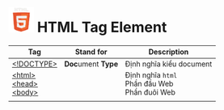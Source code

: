 # <img title="" src="https://raw.githubusercontent.com/Zenfection/Image/master/2021/06/06-00-18-00-html5.gif" alt="html5.gif" width="50"> HTML Tag Element

| Tag                                                                                                                                                                           | Stand for                       | Description                                        |
| ----------------------------------------------------------------------------------------------------------------------------------------------------------------------------- | ------------------------------- | -------------------------------------------------- |
| [<!DOCTYPE>](https://www.w3schools.com/tags/tag_doctype.asp)                                                                                                                  | **Doc**ument **Type**           | Định nghĩa kiểu document                           |
| [\<html\>](https://www.w3schools.com/tags/tag_html.asp)<br>[\<head\>](https://www.w3schools.com/tags/tag_head.asp)<br>[\<body\>](https://www.w3schools.com/tags/tag_body.asp) |                                 | Định nghĩa `html`<br>Phần đầu Web<br>Phần đuôi Web |
| [<title>](https://www.w3schools.com/tags/tag_title.asp)                                                                                                                       |                                 | Tiêu đề                                            |
| [\<h1\> to \<h6\>](https://www.w3schools.com/tags/tag_hn.asp)                                                                                                                 | **H**eadings                    | Headings từ `1` tới `6`                            |
| [\<p\>](https://www.w3schools.com/tags/tag_p.asp)                                                                                                                             | **P**aragraph                   | Đoạn văn                                           |
| [\<br\>](https://www.w3schools.com/tags/tag_br.asp)<br>[\<wbr\>](https://www.w3schools.com/tags/tag_wbr.asp)                                                                  | **B**reak<br>**W**ord **Br**eak | Ngắt dòng<br>Ngắt dòng (*khi cần thiết*)           |
| [\<hr\>](https://www.w3schools.com/tags/tag_hr.asp)                                                                                                                           | **H**ori**z**ontal              | Gạch ngang đoạn văn                                |
| [\<!--...--\>](https://www.w3schools.com/tags/tag_comment.asp)                                                                                                                |                                 | Chú thích                                          |

---

## Định dạng

| Tag                                                                                                                                                                                                                                                                                                                                                                                                                                                      | Stand for                                                                                                                | Description                                                                                                                                                                                                              | Attribute                                                 |
| -------------------------------------------------------------------------------------------------------------------------------------------------------------------------------------------------------------------------------------------------------------------------------------------------------------------------------------------------------------------------------------------------------------------------------------------------------- | ------------------------------------------------------------------------------------------------------------------------ | ------------------------------------------------------------------------------------------------------------------------------------------------------------------------------------------------------------------------ | --------------------------------------------------------- |
| [\<abbr\>](https://www.w3schools.com/tags/tag_abbr.asp)                                                                                                                                                                                                                                                                                                                                                                                                  | Abbreviation                                                                                                             | Từ viết tắt                                                                                                                                                                                                              | title                                                     |
| [\<address\>](https://www.w3schools.com/tags/tag_address.asp)                                                                                                                                                                                                                                                                                                                                                                                            |                                                                                                                          | Thông tin địa chỉ của tác giả                                                                                                                                                                                            | href                                                      |
| [\<b\>](https://www.w3schools.com/tags/tag_b.asp)<br>[\<strong\>](https://www.w3schools.com/tags/tag_strong.asp)<br>[\<del\>](https://www.w3schools.com/tags/tag_del.asp)<br>[\<s\>](https://www.w3schools.com/tags/tag_s.asp)<br>[\<em\>](https://www.w3schools.com/tags/tag_em.asp)<br>[\<i\>](https://www.w3schools.com/tags/tag_i.asp)<br>[\<ins\>](https://www.w3schools.com/tags/tag_ins.asp)<br>[\<u\>](https://www.w3schools.com/tags/tag_u.asp) | **B**old<br>**S**trong<br>**Del**eted<br>**S**trikethrough<br>**Em**phasize<br>**I**talic<br>**Ins**ert<br>**u**nderline | **In đậm**<br>**In đậm** (*quan trọng*)<br>~~Gạch ngang~~ (*đã xoá*)<br>~~Gạch ngang~~ (*không còn đúng*)<br>*In nghiêng* (nhấn mạnh)<br>*In nghiêng* (câu nói)<br><u>Gạch chân</u> (*chèn văn bản*)<br><u>Gạch chân</u> |                                                           |
| [\<small\>](https://www.w3schools.com/tags/tag_small.asp)<br>[\<sub\>](https://www.w3schools.com/tags/tag_sub.asp)<br>[\<sup\>](https://www.w3schools.com/tags/tag_sup.asp)                                                                                                                                                                                                                                                                              | **Sub**script<br>**Sup**erscript                                                                                         | Chữ nhỏ<br>Viết dưới (`H₂O`)<br>Viết trên (`x²`)                                                                                                                                                                         |                                                           |
| [\<bdo\>](https://www.w3schools.com/tags/tag_bdo.asp)                                                                                                                                                                                                                                                                                                                                                                                                    | **B**i-**D**irectional **O**verride                                                                                      | Đổi hướng văn bản                                                                                                                                                                                                        | dir                                                       |
| [\<blockquote\>](https://www.w3schools.com/tags/tag_blockquote.asp)<br>[\<q\>](https://www.w3schools.com/tags/tag_q.asp)                                                                                                                                                                                                                                                                                                                                 | **Q**uotation                                                                                                            | Trích dẫn<br>Trích dẫn **ngắn**                                                                                                                                                                                          | cite                                                      |
| [\<cite\>](https://www.w3schools.com/tags/tag_cite.asp)                                                                                                                                                                                                                                                                                                                                                                                                  | **Cit**ation **E**lement                                                                                                 | Tiêu đề của tác phẩm                                                                                                                                                                                                     |                                                           |
| [\<code\>](https://www.w3schools.com/tags/tag_code.asp)                                                                                                                                                                                                                                                                                                                                                                                                  |                                                                                                                          | Mã code lập trình                                                                                                                                                                                                        |                                                           |
| [\<dfn\>](https://www.w3schools.com/tags/tag_dfn.asp)                                                                                                                                                                                                                                                                                                                                                                                                    | **D**e**f**i**n**ition                                                                                                   | Xác định thuật ngữ                                                                                                                                                                                                       | title<br>\<abbr\><br>\<\a>                                |
| [\<kbd\>](https://www.w3schools.com/tags/tag_kbd.asp)                                                                                                                                                                                                                                                                                                                                                                                                    | **K**ey**b**oar**d**                                                                                                     | Ký tự bàn phím                                                                                                                                                                                                           |                                                           |
| [\<mark\>](https://www.w3schools.com/tags/tag_mark.asp)                                                                                                                                                                                                                                                                                                                                                                                                  |                                                                                                                          | Văn bản đã <mark>đánh dấu</mark> (*màu vàng*)                                                                                                                                                                            |                                                           |
| [\<meter\>](https://www.w3schools.com/tags/tag_meter.asp)                                                                                                                                                                                                                                                                                                                                                                                                |                                                                                                                          | Thước đo tiến trình                                                                                                                                                                                                      | \<form\><br>high<br>low<br>max<br>min<br>optimum<br>value |
| [\<progress\>](https://www.w3schools.com/tags/tag_progress.asp)                                                                                                                                                                                                                                                                                                                                                                                          |                                                                                                                          | Tiến trình của một nhiệm vụ                                                                                                                                                                                              | max<br>value                                              |
| [\<pre\>](https://www.w3schools.com/tags/tag_pre.asp)                                                                                                                                                                                                                                                                                                                                                                                                    | **Pre**formatted                                                                                                         | Văn bản đã định dạng                                                                                                                                                                                                     |                                                           |
| [\<ruby\>](https://www.w3schools.com/tags/tag_ruby.asp)<br>[\<rt\>](https://www.w3schools.com/tags/tag_rt.asp)<br>[\<rp\>](https://www.w3schools.com/tags/tag_rp.asp)                                                                                                                                                                                                                                                                                    |                                                                                                                          | Chứa ký tự cần chú thích<br>Cung cấp chú thích<br>Hiển thị trình duyệt không hỗ trợ                                                                                                                                      |                                                           |
| [\<smap\>](https://www.w3schools.com/tags/tag_samp.asp)                                                                                                                                                                                                                                                                                                                                                                                                  | **Samp**le output                                                                                                        | Văn bản đầu ra của máy tính                                                                                                                                                                                              |                                                           |
| [\<template\>](https://www.w3schools.com/tags/tag_template.asp)                                                                                                                                                                                                                                                                                                                                                                                          |                                                                                                                          |                                                                                                                                                                                                                          |                                                           |
| [\<time\>](https://www.w3schools.com/tags/tag_time.asp)                                                                                                                                                                                                                                                                                                                                                                                                  |                                                                                                                          | Thời gian cụ thể                                                                                                                                                                                                         | datetime                                                  |
| [\<var\>](https://www.w3schools.com/tags/tag_var.asp)                                                                                                                                                                                                                                                                                                                                                                                                    | **Var**iable                                                                                                             | Biến (`x`, `y`, `a`, `b`...)                                                                                                                                                                                             |                                                           |

---

## Forms and input : `<form>`

| Tag                                                             | Description       | Attribute                                                                                                                                                                                                                                                                                                                                                                                                                                                                                                                                                                                                                                                                                                                                                                                                                                                                                                                                                                                                                                                                                                                                                                                                                                                                                                                                                                                                                                                                                                                                                                                                                                                                                                                                                                                                                                                                                                                                                                                                                                                                                                                                                                                                                                                                                                                                                                                                       |
| --------------------------------------------------------------- | ----------------- | --------------------------------------------------------------------------------------------------------------------------------------------------------------------------------------------------------------------------------------------------------------------------------------------------------------------------------------------------------------------------------------------------------------------------------------------------------------------------------------------------------------------------------------------------------------------------------------------------------------------------------------------------------------------------------------------------------------------------------------------------------------------------------------------------------------------------------------------------------------------------------------------------------------------------------------------------------------------------------------------------------------------------------------------------------------------------------------------------------------------------------------------------------------------------------------------------------------------------------------------------------------------------------------------------------------------------------------------------------------------------------------------------------------------------------------------------------------------------------------------------------------------------------------------------------------------------------------------------------------------------------------------------------------------------------------------------------------------------------------------------------------------------------------------------------------------------------------------------------------------------------------------------------------------------------------------------------------------------------------------------------------------------------------------------------------------------------------------------------------------------------------------------------------------------------------------------------------------------------------------------------------------------------------------------------------------------------------------------------------------------------------------------------------- |
| [\<input\>](https://www.w3schools.com/tags/tag_input.asp)       | Kiểm soát đầu vào | [accept](https://www.w3schools.com/tags/att_input_accept.asp) : chỉ định kiểu file nhập (*cho `type` : `file`*)<br>[alt](https://www.w3schools.com/tags/att_input_alt.asp) : văn bản thay thế cho ảnh<br>[autocomplete](https://www.w3schools.com/tags/att_input_autocomplete.asp) : hiển thị tuỳ chọn tự động (*on*)<br>[autofocus](https://www.w3schools.com/tags/att_input_autofocus.asp) : tự động để con trỏ chuột vào thanh nhập<br>[checked](https://www.w3schools.com/tags/att_input_checked.asp) : chọn trước khi trả trang<br>[disbaled](https://www.w3schools.com/tags/att_input_disabled.asp) : vô hiệu hoá ô nhập<br>[form](https://www.w3schools.com/tags/att_input_form.asp) : nhập vào mẫu chỉ định<br>[frommaction](https://www.w3schools.com/tags/att_input_formaction.asp) : được gửi đến **URL** chỉ định (*cho `type` : `submit` và `image`*)<br>[formenctype](https://www.w3schools.com/tags/att_input_formenctype.asp) : <br>[formmethod](https://www.w3schools.com/tags/att_input_formmethod.asp) : <br>[formnovalidate](https://www.w3schools.com/tags/att_input_formnovalidate.asp) : <br>[formtarget](https://www.w3schools.com/tags/att_input_formtarget.asp) : <br>[height](https://www.w3schools.com/tags/att_input_height.asp) & [width](https://www.w3schools.com/tags/att_input_width.asp) : <br>[list](https://www.w3schools.com/tags/att_input_list.asp)<br>[max](https://www.w3schools.com/tags/att_input_max.asp) & [min](https://www.w3schools.com/tags/att_input_min.asp) : <br>[maxlength](https://www.w3schools.com/tags/att_input_maxlength.asp) & [minlength](https://www.w3schools.com/tags/att_input_minlength.asp)<br>[multiple](https://www.w3schools.com/tags/att_input_multiple.asp)<br>[name](https://www.w3schools.com/tags/att_input_name.asp)<br>[pattern](https://www.w3schools.com/tags/att_input_pattern.asp)<br>[placeholder](https://www.w3schools.com/tags/att_input_placeholder.asp)<br>[readonly](https://www.w3schools.com/tags/att_input_readonly.asp)<br>[required](https://www.w3schools.com/tags/att_input_required.asp)<br>[size](https://www.w3schools.com/tags/att_input_size.asp)<br>[src](https://www.w3schools.com/tags/att_input_src.asp)<br>[step](https://www.w3schools.com/tags/att_input_step.asp)<br>[type](https://www.w3schools.com/tags/att_input_type.asp)<br>[value](https://www.w3schools.com/tags/att_input_value.asp)<br> |
| [\<textarea\>](https://www.w3schools.com/tags/tag_textarea.asp) |                   | autofocus<br>cols<br>dirname<br>disabled<br>form<br>maxlength<br>name<br>placeholder<br>readonly<br>required<br>rows<br>wrap                                                                                                                                                                                                                                                                                                                                                                                                                                                                                                                                                                                                                                                                                                                                                                                                                                                                                                                                                                                                                                                                                                                                                                                                                                                                                                                                                                                                                                                                                                                                                                                                                                                                                                                                                                                                                                                                                                                                                                                                                                                                                                                                                                                                                                                                                    |
| [\<button\>](https://www.w3schools.com/tags/tag_button.asp)     |                   | autofocus<br>disabled<br>form<br>formaction<br>formenctype<br>formnovalidate<br>formtarget<br>name<br>type<br>value                                                                                                                                                                                                                                                                                                                                                                                                                                                                                                                                                                                                                                                                                                                                                                                                                                                                                                                                                                                                                                                                                                                                                                                                                                                                                                                                                                                                                                                                                                                                                                                                                                                                                                                                                                                                                                                                                                                                                                                                                                                                                                                                                                                                                                                                                             |
| [\<select\>](https://www.w3schools.com/tags/tag_select.asp)     |                   | autofocus<br>disabled<br>form<br>multiple<br>name<br>required<br>size                                                                                                                                                                                                                                                                                                                                                                                                                                                                                                                                                                                                                                                                                                                                                                                                                                                                                                                                                                                                                                                                                                                                                                                                                                                                                                                                                                                                                                                                                                                                                                                                                                                                                                                                                                                                                                                                                                                                                                                                                                                                                                                                                                                                                                                                                                                                           |
| [\<optgroup\>](https://www.w3schools.com/tags/tag_optgroup.asp) |                   | disabled<br>label                                                                                                                                                                                                                                                                                                                                                                                                                                                                                                                                                                                                                                                                                                                                                                                                                                                                                                                                                                                                                                                                                                                                                                                                                                                                                                                                                                                                                                                                                                                                                                                                                                                                                                                                                                                                                                                                                                                                                                                                                                                                                                                                                                                                                                                                                                                                                                                               |
| [\<option\>](https://www.w3schools.com/tags/tag_option.asp)     |                   | disabled<br>label<br>selected<br>value                                                                                                                                                                                                                                                                                                                                                                                                                                                                                                                                                                                                                                                                                                                                                                                                                                                                                                                                                                                                                                                                                                                                                                                                                                                                                                                                                                                                                                                                                                                                                                                                                                                                                                                                                                                                                                                                                                                                                                                                                                                                                                                                                                                                                                                                                                                                                                          |
| [\<fieldset\>](https://www.w3schools.com/tags/tag_fieldset.asp) |                   | for<br>form                                                                                                                                                                                                                                                                                                                                                                                                                                                                                                                                                                                                                                                                                                                                                                                                                                                                                                                                                                                                                                                                                                                                                                                                                                                                                                                                                                                                                                                                                                                                                                                                                                                                                                                                                                                                                                                                                                                                                                                                                                                                                                                                                                                                                                                                                                                                                                                                     |
| [\<legend\>](https://www.w3schools.com/tags/tag_legend.asp)     |                   | disabled<br>form<br>name                                                                                                                                                                                                                                                                                                                                                                                                                                                                                                                                                                                                                                                                                                                                                                                                                                                                                                                                                                                                                                                                                                                                                                                                                                                                                                                                                                                                                                                                                                                                                                                                                                                                                                                                                                                                                                                                                                                                                                                                                                                                                                                                                                                                                                                                                                                                                                                        |
| [\<datalist\>](https://www.w3schools.com/tags/tag_datalist.asp) |                   |                                                                                                                                                                                                                                                                                                                                                                                                                                                                                                                                                                                                                                                                                                                                                                                                                                                                                                                                                                                                                                                                                                                                                                                                                                                                                                                                                                                                                                                                                                                                                                                                                                                                                                                                                                                                                                                                                                                                                                                                                                                                                                                                                                                                                                                                                                                                                                                                                 |
| [\<output\>](https://www.w3schools.com/tags/tag_output.asp)     |                   | for<br>form<br>name                                                                                                                                                                                                                                                                                                                                                                                                                                                                                                                                                                                                                                                                                                                                                                                                                                                                                                                                                                                                                                                                                                                                                                                                                                                                                                                                                                                                                                                                                                                                                                                                                                                                                                                                                                                                                                                                                                                                                                                                                                                                                                                                                                                                                                                                                                                                                                                             |

---

## Frames

| Thẻ                                                         | Mô tả |
| ----------------------------------------------------------- | ----- |
| [\<iframe\>](https://www.w3schools.com/tags/tag_iframe.asp) |       |

---

## images

| Thẻ                                                                 | Mô tả |
| ------------------------------------------------------------------- | ----- |
| [\<img\>](https://www.w3schools.com/tags/tag_img.asp)               |       |
| [\<map\>](https://www.w3schools.com/tags/tag_map.asp)               |       |
| [\<area\>](https://www.w3schools.com/tags/tag_area.asp)             |       |
| [\<canvas\>](https://www.w3schools.com/tags/tag_canvas.asp)         |       |
| [\<figcaption\>](https://www.w3schools.com/tags/tag_figcaption.asp) |       |
| [\<figure\>](https://www.w3schools.com/tags/tag_figure.asp)         |       |
| [\<picture\>](https://www.w3schools.com/tags/tag_picture.asp)       |       |
| [\<svg\>](https://www.w3schools.com/tags/tag_svg.asp)               |       |

---

## Audio / Video

| Thẻ                                                         | Mô tả |
| ----------------------------------------------------------- | ----- |
| [\<audio\>](https://www.w3schools.com/tags/tag_audio.asp)   |       |
| [\<source\>](https://www.w3schools.com/tags/tag_source.asp) |       |
| [\<track\>](https://www.w3schools.com/tags/tag_track.asp)   |       |
| [\<video\>](https://www.w3schools.com/tags/tag_video.asp)   |       |

---

## Links

| Thẻ                                                     | Mô tả |
| ------------------------------------------------------- | ----- |
| [\<a\>](https://www.w3schools.com/tags/tag_a.asp)       |       |
| [\<link\>](https://www.w3schools.com/tags/tag_link.asp) |       |
| [\<nav\>](https://www.w3schools.com/tags/tag_nav.asp)   |       |

---

## Lists

| Thẻ                                                 | Mô tả |
| --------------------------------------------------- | ----- |
| [\<ul\>](https://www.w3schools.com/tags/tag_ul.asp) |       |
| [\<ol\>](https://www.w3schools.com/tags/tag_ol.asp) |       |
| [\<li\>](https://www.w3schools.com/tags/tag_li.asp) |       |
| [\<dl\>](https://www.w3schools.com/tags/tag_dl.asp) |       |
| [\<dt\>](https://www.w3schools.com/tags/tag_dt.asp) |       |
| [\<dd\>](https://www.w3schools.com/tags/tag_dd.asp) |       |

---

## Tables

| Thẻ                                                                                                        | Mô tả |
| ---------------------------------------------------------------------------------------------------------- | ----- |
| [\<table\>](https://www.w3schools.com/tags/tag_table.asp)                                                  |       |
| [\<caption\>](https://www.w3schools.com/tags/tag_caption.asp)                                              |       |
| [\<th\>](https://www.w3schools.com/tags/tag_th.asp)                                                        |       |
| [\<tr\>](https://www.w3schools.com/tags/tag_tr.asp)<br>[\<td\>](https://www.w3schools.com/tags/tag_td.asp) |       |
| [\<thead\>](https://www.w3schools.com/tags/tag_thead.asp)                                                  |       |
| [\<tbody\>](https://www.w3schools.com/tags/tag_tbody.asp)                                                  |       |
| [\<tfoot\>](https://www.w3schools.com/tags/tag_tfoot.asp)                                                  |       |
| [\<col\>](https://www.w3schools.com/tags/tag_col.asp)                                                      |       |
| [\<colgroup\>](https://www.w3schools.com/tags/tag_colgroup.asp)                                            |       |

---

## Styles and Semantics

| Thẻ                                                           | Mô tả |
| ------------------------------------------------------------- | ----- |
| [\<style\>](https://www.w3schools.com/tags/tag_style.asp)     |       |
| [\<div\>](https://www.w3schools.com/tags/tag_div.asp)         |       |
| [\<span\>](https://www.w3schools.com/tags/tag_span.asp)       |       |
| [\<header\>](https://www.w3schools.com/tags/tag_header.asp)   |       |
| [\<footer\>](https://www.w3schools.com/tags/tag_footer.asp)   |       |
| [\<main\>](https://www.w3schools.com/tags/tag_main.asp)       |       |
| [\<section\>](https://www.w3schools.com/tags/tag_section.asp) |       |
| [\<article\>](https://www.w3schools.com/tags/tag_article.asp) |       |
| [\<aside\>](https://www.w3schools.com/tags/tag_aside.asp)     |       |
| [\<details\>](https://www.w3schools.com/tags/tag_details.asp) |       |
| [\<summary\>](https://www.w3schools.com/tags/tag_summary.asp) |       |

---

## Meta Info

| Thẻ                                                     | Mô tả |
| ------------------------------------------------------- | ----- |
| [\<head\>](https://www.w3schools.com/tags/tag_head.asp) |       |
| [\<meta\>](https://www.w3schools.com/tags/tag_meta.asp) |       |
| [\<base\>](https://www.w3schools.com/tags/tag_base.asp) |       |

---

## Programing

| Thẻ                                                             | Mô tả |
| --------------------------------------------------------------- | ----- |
| [\<script\>](https://www.w3schools.com/tags/tag_script.asp)     |       |
| [\<noscript\>](https://www.w3schools.com/tags/tag_noscript.asp) |       |
| [\<embed\>](https://www.w3schools.com/tags/tag_embed.asp)       |       |
| [\<object\>](https://www.w3schools.com/tags/tag_object.asp)     |       |
| [\<param\>](https://www.w3schools.com/tags/tag_param.asp)       |       |

---

## Limited use

input + dirname : 

| Thẻ                                                                                                                                                                                             | Mô tả | Lý do không sử dụng                                                                                                                                                                                                            |
| ----------------------------------------------------------------------------------------------------------------------------------------------------------------------------------------------- | ----- | ------------------------------------------------------------------------------------------------------------------------------------------------------------------------------------------------------------------------------ |
| [\<acronym\>](https://www.w3schools.com/tags/tag_acronym.asp)                                                                                                                                   |       |                                                                                                                                                                                                                                |
| [\<big\>](https://www.w3schools.com/tags/tag_big.asp)                                                                                                                                           |       |                                                                                                                                                                                                                                |
| [\<center\>](https://www.w3schools.com/tags/tag_center.asp)                                                                                                                                     |       |                                                                                                                                                                                                                                |
| [\<font\>](https://www.w3schools.com/tags/tag_font.asp)                                                                                                                                         |       |                                                                                                                                                                                                                                |
| [\<strike\>](https://www.w3schools.com/tags/tag_strike.asp)                                                                                                                                     |       |                                                                                                                                                                                                                                |
| [\<tt\>](https://www.w3schools.com/tags/tag_tt.asp)                                                                                                                                             |       |                                                                                                                                                                                                                                |
| [\<frame\>](https://www.w3schools.com/tags/tag_frame.asp)<br>[\<frameset\>](https://www.w3schools.com/tags/tag_frameset.asp)<br>[\<noframes\>](https://www.w3schools.com/tags/tag_noframes.asp) |       |                                                                                                                                                                                                                                |
| [\<dir\>](https://www.w3schools.com/tags/tag_dir.asp)                                                                                                                                           |       |                                                                                                                                                                                                                                |
| [\<basefont\>](https://www.w3schools.com/tags/tag_basefont.asp)                                                                                                                                 |       |                                                                                                                                                                                                                                |
| [\<applet\>](https://www.w3schools.com/tags/tag_applet.asp)                                                                                                                                     |       |                                                                                                                                                                                                                                |
| [\<bdi\>](https://www.w3schools.com/tags/tag_bdi.asp)                                                                                                                                           |       | <img src="https://raw.githubusercontent.com/Zenfection/Image/master/2021/06/05-23-40-47-iOS-7-Safari-app-icon-large-e1442348114864.png" title="" alt="iOS-7-Safari-app-icon-large-e1442348114864.png" width="35"> không hỗ trợ |
| [\<data\>](https://www.w3schools.com/tags/tag_data.asp)                                                                                                                                         |       | <img src="https://raw.githubusercontent.com/Zenfection/Image/master/2021/06/05-23-40-47-iOS-7-Safari-app-icon-large-e1442348114864.png" title="" alt="iOS-7-Safari-app-icon-large-e1442348114864.png" width="35"> không hỗ trợ |
| [\<dialog\>](https://www.w3schools.com/tags/tag_dialog.asp)                                                                                                                                     |       | <img src="https://raw.githubusercontent.com/Zenfection/Image/master/2021/06/05-23-40-47-iOS-7-Safari-app-icon-large-e1442348114864.png" title="" alt="iOS-7-Safari-app-icon-large-e1442348114864.png" width="35"> không hỗ trợ |
| [\<label\>](https://www.w3schools.com/tags/tag_label.asp)                                                                                                                                       |       | <img src="https://raw.githubusercontent.com/Zenfection/Image/master/2021/06/05-23-38-51-Firefox_logo%2C_2019.svg.png" title="" alt="Firefox_logo,_2019.svg.png" width="35"> không hỗ trợ                                       |
